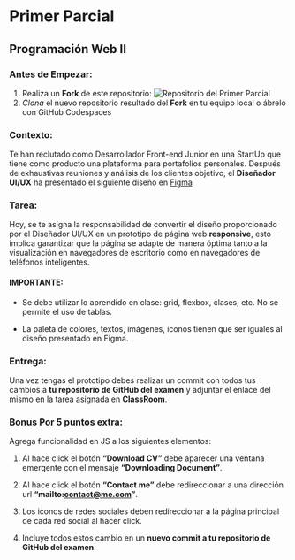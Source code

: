 # Primer Parcial
## Programación Web II

### Antes de Empezar:

1. Realiza un **Fork** de este repositorio:
![Repositorio del Primer Parcial](https://live.staticflickr.com/65535/53455858302_3cf16ce09a_b.jpg)
2. *Clona* el nuevo repositorio resultado del **Fork** en tu equipo local o ábrelo con GitHub Codespaces

### Contexto:
Te han reclutado como Desarrollador Front-end Junior en una StartUp que tiene como producto una plataforma para portafolios personales. Después de exhaustivas reuniones y análisis de los clientes objetivo, el **Diseñador UI/UX** ha presentado el siguiente diseño en [Figma](https://cutt.ly/MwJdoiBp)

### Tarea:
Hoy, se te asigna la responsabilidad de convertir el diseño proporcionado por el Diseñador UI/UX en un prototipo de página web **responsive**, esto implica garantizar que la página se adapte de manera óptima tanto a la visualización en navegadores de escritorio como en navegadores de teléfonos inteligentes. 
#### IMPORTANTE: 
* Se debe utilizar lo aprendido en clase: grid, flexbox, clases, etc. No se permite el uso de tablas.

* La paleta de colores, textos, imágenes, iconos tienen que ser iguales al diseño presentado en Figma.

### Entrega:
Una vez tengas el prototipo debes realizar un commit con todos tus cambios a **tu repositorio de GitHub del examen** y adjuntar el enlace del mismo en la tarea asignada en **ClassRoom**.

### Bonus Por 5 puntos extra:
Agrega funcionalidad en JS a los siguientes elementos:
1. Al hace click el botón **“Download CV”** debe aparecer una ventana emergente con el mensaje **“Downloading Document”**.

2. Al hace click el botón **“Contact me”** debe redireccionar a una dirección url **“mailto:contact@me.com”**.

3. Los iconos de redes sociales deben redireccionar a la página principal de cada red social al hacer click.

4. Incluye todos estos cambio en un **nuevo commit a tu repositorio de GitHub del examen**.




